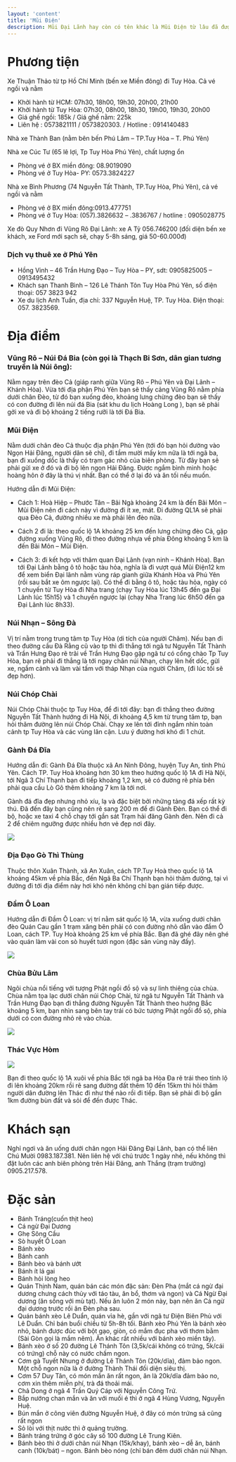 ```yaml
---
layout: 'content'
title: 'Mũi Điện'
description: Mũi Đại Lãnh hay còn có tên khác là Mũi Điện từ lâu đã được coi là điểm đến không thể bỏ qua khi tới Phú Yên.
---
```


# Phương tiện

Xe Thuận Thảo từ tp Hồ Chí Minh (bến xe Miền đông) đi Tuy Hòa. Cả vé ngồi và nằm

* Khởi hành từ HCM: 07h30, 18h00, 19h30, 20h00, 21h00
* Khởi hành từ Tuy Hòa: 07h30, 08h00, 18h30, 19h00, 19h30, 20h00
* Giá ghế ngồi: 185k / Giá ghế nằm: 225k
* Liên hệ : 0573821111 / 0573820303. / Hotline : 0914140483

Nhà xe Thành Ban (nằm bên bến Phú Lâm – TP.Tuy Hòa – T. Phú Yên)

Nhà xe Cúc Tư (65 lê lợi, Tp Tuy Hòa Phú Yên), chất lượng ổn
* Phòng vé ở BX miền đông: 08.9019090
* Phòng vé ở Tuy Hòa- PY: 0573.3824227

Nhà xe Bình Phương (74 Nguyễn Tất Thành, TP.Tuy Hòa, Phú Yên), cả vé ngồi và nằm
* Phòng vé ở BX miền đông:0913.477751
* Phòng vé ở Tuy Hòa: (057).3826632 – .3836767  / hotline : 0905028775

Xe đò Quy Nhơn đi Vũng Rô Đại Lãnh: xe A Tỷ 056.746200 (đối diện bến xe khách, xe Ford mới sạch sẽ, chạy 5-8h sáng, giá 50-60.000đ)

### Dịch vụ thuê xe ở Phú Yên

* Hồng Vinh – 46 Trần Hưng Đạo – Tuy Hòa – PY, sdt: 0905825005 – 0913495432
* Khách sạn Thanh Bình – 126 Lê Thánh Tôn Tuy Hòa Phú Yên‎, số điện thoại: 057 3823 942
* Xe du lịch Anh Tuấn, địa chỉ: 337 Nguyễn Huệ, TP. Tuy Hòa. Điện thoại: 057. 3823569.


# Địa điểm


### Vũng Rô – Núi Đá Bia (còn gọi là Thạch Bi Sơn, dân gian tương truyền là Núi ông): 

Nằm ngay trên đèo Cả (giáp ranh giữa Vũng Rô – Phú Yên và Đại Lãnh – Khánh Hòa). Vừa tới địa phận Phú Yên bạn sẽ thấy cảng Vũng Rô nằm phía dưới chân Đèo, từ đó bạn xuống đèo, khoảng lưng chừng đèo bạn sẽ thấy có con đường đi lên núi đá Bia (sát khu du lịch Hoàng Long ), bạn sẽ phải gởi xe và đi bộ khoảng 2 tiếng rưỡi là tới Đá Bia.

### Mũi Điện

Nằm dưới chân đèo Cả thuộc địa phận Phú Yên (tới đó bạn hỏi đường vào Ngọn Hải Đăng, người dân sẽ chỉ), đi tầm mười mấy km nữa là tới ngã ba, bạn đi xuống dốc là thấy có trạm gác nhỏ của biên phòng. Từ đây bạn sẽ phải gửi xe ở đó và đi bộ lên ngọn Hải Đăng. Được ngắm bình minh hoặc hoàng hôn ở đây là thú vị nhất. Bạn có thể ở lại đó và ăn tối nếu muốn.

Hướng dẫn đi Mũi Điện:

* Cách 1: Hoà Hiệp – Phước Tân – Bãi Ngà khoảng 24 km là đến Bãi Môn – Mũi Điện nên đi cách này vì đường đi ít xe, mát. Đi đường QL1A sẽ phải qua Đèo Cả, đường nhiều xe mà phải lên đèo nữa.

* Cách 2 đi là: theo quốc lộ 1A khoảng 25 km đến lưng chừng đèo Cả, gặp đường xuống Vũng Rô, đi theo đường nhựa về phía Đông khoảng 5 km là đến Bãi Môn – Mũi Điện.

* Cách 3: đi kết hợp với thăm quan Đại Lãnh (vạn ninh – Khánh Hòa). Bạn tới Đại Lãnh bằng ô tô hoặc tàu hỏa, nghĩa là đi vượt quá Mũi Điện12 km để xem biển Đại lãnh nằm vùng ráp gianh giữa Khánh Hòa và Phú Yên (rồi sau bắt xe ôm ngược lại). Có thể đi bằng ô tô, hoặc tàu hỏa, ngày có 1 chuyến từ Tuy Hòa đi Nha trang (chạy Tuy Hòa lúc 13h45 đến ga Đại Lãnh lúc 15h15) và 1 chuyến ngược lại (chạy Nha Trang lúc 6h50 đến ga Đại Lãnh lúc 8h33).

### Núi Nhạn – Sông Đà

Vị trí nằm trong trung tâm tp Tuy Hòa (di tích của người Chăm). Nếu bạn đi theo đường cầu Đà Rằng cũ vào tp thì đi thẳng tới ngã tư Nguyễn Tất Thành và Trần Hưng Đạo rẽ trãi về Trần Hưng Đạo gặp ngã tư có cổng chào Tp Tuy Hòa, bạn rẽ phải đi thẳng là tới ngay chân núi Nhạn, chạy lên hết dốc, gửi xe, ngắm cảnh và làm vài tấm với tháp Nhạn của người Chăm, (đi lúc tối sẽ đẹp hơn).

### Núi Chóp Chài

Núi Chóp Chài thuộc tp Tuy Hòa, để đi tới đây: bạn đi thẳng theo đường Nguyễn Tất Thành hướng đi Hà Nội, đi khoảng 4,5 km từ trung tâm tp, bạn hỏi thăm đường lên núi Chóp Chài. Chạy xe lên tới đỉnh ngắm nhìn toàn cảnh tp Tuy Hòa và các vùng lân cận. Lưu ý đường hơi khó đi 1 chút.

### Gành Đá Đĩa


Hướng dẫn đi: Gành Đá Đĩa thuộc xã An Ninh Đông, huyện Tuy An, tỉnh Phú Yên. Cách TP. Tuy Hoà khoảng hơn 30 km theo hướng quốc lộ 1A đi Hà Nội, tới Ngã 3 Chí Thạnh bạn đi tiếp khoảng 1,2 km, sẽ có đường rẽ phía bên phải qua cầu Lò Gõ thêm khoảng 7 km là tới nơi.

Gành đá đĩa đẹp nhưng nhỏ xíu, lạ và đặc biệt bởi những tảng đá xếp rất kỳ thú. Đã đến đây bạn cũng nên rẽ sang 200 m để đi Gành Đèn. Bạn có thể đi bộ, hoặc xe taxi 4 chỗ chạy tới gần sát Trạm hải đăng Gành đèn. Nên đi cả 2 để chiêm ngưỡng được nhiều hơn vẻ đẹp nơi đây.

![](http://toidi.net/wp-content/uploads/2013/10/Phuot-Tuy-Hoa-Phu-Yen.jpg)

### Địa Đạo Gò Thì Thùng

Thuộc thôn Xuân Thành, xã An Xuân, cách TP.Tuy Hoà theo quốc lộ 1A khoảng 45km về phía Bắc, đến Ngã Ba Chí Thạnh bạn hỏi thăm đường, tại vì đường đi tới địa điểm này hơi khó nên không chỉ bạn gián tiếp được.

### Đầm Ô Loan

Hướng dẫn đi Đầm Ô Loan: vị trí nằm sát quốc lộ 1A, vừa xuống dưới chân đèo Quán Cau gần 1 trạm xăng bên phải có con đường nhỏ dẫn vào đầm Ô Loan, cách TP. Tuy Hoà khoảng 25 km về phía Bắc. Bạn đã ghé đây nên ghé vào quán làm vài con sò huyết tươi ngon (đặc sản vùng này đấy).

![](http://imagevietnam.vnanet.vn/Upload//2012/10/15/15-10NA01BaoAnh15102012152254985.jpg)

### Chùa Bửu Lâm

Ngôi chùa nổi tiếng với tượng Phật ngồi đồ sộ và sự linh thiêng của chùa. Chùa nằm tọa lạc dưới chân núi Chóp Chài, từ ngã tư Nguyễn Tất Thành và Trần Hưng Đạo bạn đi thẳng đường Nguyễn Tất Thành theo hướng Bắc khoảng 5 km, bạn nhìn sang bên tay trái có bức tượng Phật ngồi đồ sộ, phía dưới có con đường nhỏ rẽ vào chùa.

![](http://phuyentourism.gov.vn/uploads/userfiles/Phat%20Buu%20Lam5.JPG)

### Thác Vực Hòm

![](http://toidi.net/wp-content/uploads/2013/10/Suoi-Vuc-Hom.jpg)

Bạn đi theo quốc lộ 1A xuôi về phía Bắc tới ngã ba Hòa Đa rẽ trái theo tỉnh lộ đi lên khoảng 20km rồi rẽ sang đường đất thêm 10 đến 15km thì hỏi thăm người dân đường lên Thác đi như thế nào rồi đi tiếp. Bạn sẽ phải đi bộ gần 1km đường bùn đất và sỏi để đến được Thác.

# Khách sạn

Nghỉ ngơi và ăn uống dưới chân ngọn Hải Đăng Đại Lãnh, bạn có thể liên Chú Mười 0983.187.381. Nên liên hệ với chú trước 1 ngày nhé, nếu không thì đặt luôn các anh biên phòng trên Hải Đăng, anh Thắng (trạm trưởng) 0905.217.578.

# Đặc sản

* Bánh Tráng(cuốn thịt heo)
* Cá ngừ Đại Dương
* Ghẹ Sông Cầu
* Sò huyết Ô Loan
* Bánh xèo
* Bánh canh
* Bánh bèo và bánh ướt
* Bánh ít lá gai
* Bánh hỏi lòng heo
* Quán Thịnh Nam, quán bán các món đặc sản: Đèn Pha (mắt cá ngừ đại dương chưng cách thủy với táo tàu, ăn bổ, thơm và ngon) và Cá Ngừ Đại dương (ăn sống với mù tạt). Nếu ăn luôn 2 món này, bạn nên ăn Cá ngừ đại dương trước rồi ăn Đèn pha sau.
* Quán bánh xèo Lê Duẩn, quán vỉa hè, gần với ngã tư Điện Biên Phủ với Lê Duẩn. Chỉ bán buổi chiều từ 5h-8h tối. Bánh xèo Phú Yên là bánh xèo nhỏ, bánh được đúc với bột gạo, giòn, có mắm đục pha với thơm bằm (Sài Gòn gọi là mắm nêm). Ăn khác rất nhiều với bánh xèo miền tây).
* Bánh xèo ở số 20 đường Lê Thánh Tôn (3,5k/cái không có trứng, 5k/cái có trứng) chỗ này có nước chấm ngon.
* Cơm gà Tuyết Nhung ở đường Lê Thánh Tôn (20k/dĩa), đảm bảo ngon. Một chỗ ngon nữa là ở đường Thành Thái đối diện siêu thị.
* Cơm 57 Duy Tân, có món mắn ăn rất ngon, ăn là 20k/dĩa đảm bảo no, cơm xin thêm miễn phí, trà đá thoải mái.
* Chả Dong ở ngã 4 Trần Quý Cáp với Nguyễn Công Trứ.
* Bắp nướng chan mắn và ăn với muối é thì ở ngã 4 Hùng Vương, Nguyễn Huệ.
* Bún mắn ở công viên đường Nguyễn Huệ, ở đây có món trứng sả cũng rất ngon
* Sỏ lòi với thịt nước thì ở quảng trường.
* Bánh tráng trứng ở góc cây số 100 đường Lê Trung Kiên.
* Bánh bèo thì ở dưới chân núi Nhạn (15k/khay), bánh xèo – dễ ăn, bánh canh (10k/bát) – ngon. Bánh bèo nóng (chỉ bán đêm dưới chân núi Nhạn.
